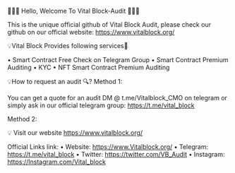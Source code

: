 💎💎💎 Hello, Welcome To Vital Block-Audit 💎💎💎  

This is the unique official github of Vital Block Audit, please check our github on our official website: https://www.vitalblock.org/

💡Vital Block Provides following services🎯

• Smart Contract Free Check on Telegram Group
• Smart Contract Premium Auditing
• KYC
• NFT Smart Contract Premium Auditing 

💡How to request an audit 🔍?
Method 1:

You can get a quote for an audit DM @ t.me/Vitalblock_CMO on telegram or simply ask in our official telegram group: https://t.me/vital_block

Method 2:

💡 Visit our website https://www.vitalblock.org/

Official Links link:
• Website: https://www.Vitalblock.org/
• Telegram: https://t.me/vital_block
• Twitter: https://twitter.com/VB_Audit
• Instagram: https://Instagram.com/Vital_block
